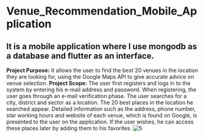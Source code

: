 # Venue_Recommendation_Mobile_Application
## It is a mobile application where I use mongodb as a database and flutter as an interface.
**Project Purpose:** It allows the user to find the best 20 venues in the location they are looking for, using the Google Maps API to give accurate advice on venue selection.
**Project Scope:** The user first registers and logs in to the system by entering his e-mail address and password. When registering, the user goes through an e-mail verification phase. The user searches for a city, district and sector as a location. The 20 best places in the location he searched appear. Detailed information such as the address, phone number, star working hours and website of each venue, which is found on Google, is presented to the user on the application. If the user wishes, he can access these places later by adding them to his favorites.
![5](https://github.com/muhammedgmbsg/Venue-recommendation-application/assets/95706061/4246ec20-2e7f-4e2e-a6d6-c12977f9f8a4)
